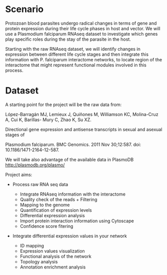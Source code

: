 Scenario
=====

Protozoan blood parasites undergo radical changes in terms of gene and protein expression during their life cycle phases in host and vector. 
We will use a Plasmodium falciparum RNAseq dataset to investigate which genes play specific roles during the stay of the parasite in the host. 

Starting with the raw RNAseq dataset, we will identify changes in expression between different life cycle stages and then integrate this information with P. falciparum interactome networks, to locate region of the interactome that might represent functional modules involved in this  process. 

Dataset
=====

A starting point for the project will be the raw data from: 

López-Barragán MJ, Lemieux J, Quiñones M, Williamson KC, Molina-Cruz A, Cui K, Barillas-
Mury C, Zhao K, Su XZ. 

Directional gene expression and antisense transcripts in sexual and asexual stages of 

Plasmodium falciparum. BMC Genomics. 2011 Nov 30;12:587. doi: 10.1186/1471-2164-12-587.

We will take also advantage of the available data in PlasmoDB http://plasmodb.org/plasmo/

Project aims:

+ Process raw RNA seq data
  + Integrate RNAseq information with the interactome
  + Quality check of the reads + Filtering 
  + Mapping to the genome
  + Quantification of expression levels
  + Differential expression analysis
  + Import protein interaction information using Cytoscape
  + Confidence score fitering

+ Integrate differential expression values in your network
  + ID mapping
  + Expression values visualization
  + Functional analysis of the network
  + Topology analysis
  + Annotation enrichment analysis
